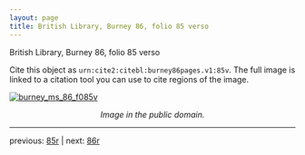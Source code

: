 ```yaml
---
layout: page
title: British Library, Burney 86, folio 85 verso
---
```


British Library, Burney 86, folio 85 verso

Cite this object as `urn:cite2:citebl:burney86pages.v1:85v`.  The full image is linked to a citation tool you can use to cite regions of the image.

[![burney_ms_86_f085v](http://www.homermultitext.org/iipsrv?IIIF=/project/homer/pyramidal/deepzoom/citebl/burney86imgs/v1/burney_ms_86_f085v.tif/full/800,/0/default.jpg)](http://www.homermultitext.org/ict2/?urn=urn:cite2:citebl:burney86imgs.v1:burney_ms_86_f085v) 

<p style="text-align: center; font-style: italic;">Image in the public domain.</p>

---

previous: [85r](../85r/) | next: [86r](../86r/)
